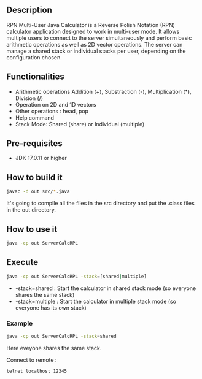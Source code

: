 ## Description
RPN Multi-User Java Calculator is a Reverse Polish Notation (RPN) calculator application designed to work in multi-user mode. It allows multiple users to connect to the server simultaneously and perform basic arithmetic operations as well as 2D vector operations. The server can manage a shared stack or individual stacks per user, depending on the configuration chosen.


## Functionalities

- Arithmetic operations Addition (+), Substraction (-), Multiplication (*), Division (/)
- Operation on 2D and 1D vectors
- Other operations : head, pop
- Help command
- Stack Mode: Shared (share) or Individual (multiple)


## Pre-requisites

- JDK 17.0.11 or higher

## How to build it

```bash
javac -d out src/*.java
```
It's going to compile all the files in the src directory and put the .class files in the out directory.

## How to use it

```bash
java -cp out ServerCalcRPL 
```

## Execute

```bash
java -cp out ServerCalcRPL -stack=[shared|multiple]
```

* -stack=shared : Start the calculator in shared stack mode (so everyone shares the same stack)
* -stack=multiple : Start the calculator in multiple stack mode (so everyone has its own stack)

### Example

```bash
java -cp out ServerCalcRPL -stack=shared
```

Here eveyone shares the same stack.

Connect to remote :

```bash
telnet localhost 12345
```